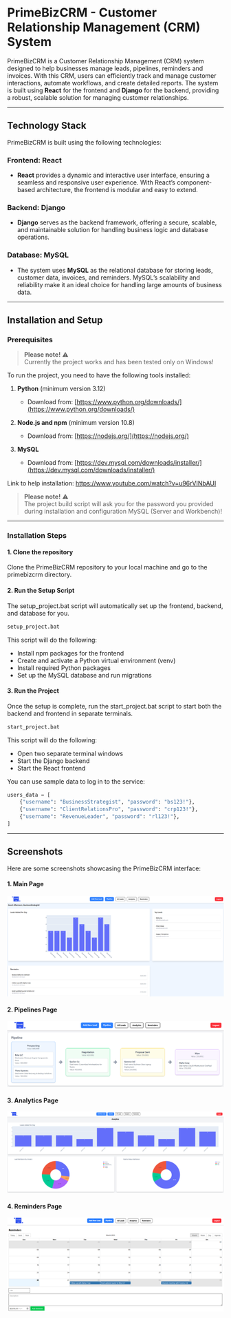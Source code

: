 # PrimeBizCRM - Customer Relationship Management (CRM) System

PrimeBizCRM is a Customer Relationship Management (CRM) system designed to help businesses manage leads, pipelines, reminders and invoices. With this CRM, users can efficiently track and manage customer interactions, automate workflows, and create detailed reports. The system is built using **React** for the frontend and **Django** for the backend, providing a robust, scalable solution for managing customer relationships.

---

## Technology Stack

PrimeBizCRM is built using the following technologies:

### **Frontend: React**
- **React** provides a dynamic and interactive user interface, ensuring a seamless and responsive user experience. With React’s component-based architecture, the frontend is modular and easy to extend.

### **Backend: Django**
- **Django** serves as the backend framework, offering a secure, scalable, and maintainable solution for handling business logic and database operations.

### **Database: MySQL**
- The system uses **MySQL** as the relational database for storing leads, customer data, invoices, and reminders. MySQL’s scalability and reliability make it an ideal choice for handling large amounts of business data.

---

## Installation and Setup

### Prerequisites

> **Please note!** ⚠️  
> Currently the project works and has been tested only on Windows!

To run the project, you need to have the following tools installed:

1. **Python** (minimum version 3.12)
   - Download from: [https://www.python.org/downloads/](https://www.python.org/downloads/)

2. **Node.js and npm** (minimum version 10.8)
   - Download from: [https://nodejs.org/](https://nodejs.org/)

3. **MySQL** 
   - Download from: [https://dev.mysql.com/downloads/installer/](https://dev.mysql.com/downloads/installer/)

Link to help installation: https://www.youtube.com/watch?v=u96rVINbAUI

> **Please note!** ⚠️  
> The project build script will ask you for the password you provided during installation and configuration MySQL (Server and Workbench)!

---

### Installation Steps

#### 1. Clone the repository

Clone the PrimeBizCRM repository to your local machine and go to the primebizcrm directory.

#### 2. Run the Setup Script
The setup_project.bat script will automatically set up the frontend, backend, and database for you.

```bash
setup_project.bat
```

This script will do the following:
- Install npm packages for the frontend
- Create and activate a Python virtual environment (venv)
- Install required Python packages
- Set up the MySQL database and run migrations

#### 3. Run the Project
Once the setup is complete, run the start_project.bat script to start both the backend and frontend in separate terminals.

```bash
start_project.bat
```

This script will do the following:
- Open two separate terminal windows
- Start the Django backend
- Start the React frontend

You can use sample data to log in to the service:
```Python
users_data = [
    {"username": "BusinessStrategist", "password": "bs123!"},
    {"username": "ClientRelationsPro", "password": "crp123!"},
    {"username": "RevenueLeader", "password": "rl123!"},
]
```

---

## Screenshots
Here are some screenshots showcasing the PrimeBizCRM interface:
#### 1. Main Page
![Main Page](screenshots/main_page.PNG)

#### 2. Pipelines Page
![Pipelines Page](screenshots/pipelines_page.PNG)

#### 3. Analytics Page
![Analytics Page](screenshots/analytics_page.PNG)

#### 4. Reminders Page
![Reminders Page](screenshots/reminders_page.PNG)

